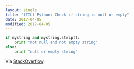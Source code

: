 ```yaml
---
layout: single
title: "(TIL) Python: Check if string is null or empty"
date: 2017-04-05
modified: 2017-04-05
---
```


```python
if mystring and mystring.strip():
    print "not null and not empty string"
else:
    print "null or empty string"
```

Via [StackOverflow](https://stackoverflow.com/a/28433369/1257318).
